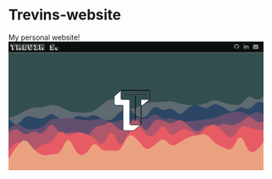 # Trevins-website
My personal website!
![screenshot of my website](https://github.com/Trevin-Small/Trevins-website/blob/main/website.png?raw=true)
